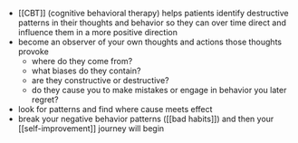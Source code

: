 - [[CBT]] (cognitive behavioral therapy) helps patients identify destructive patterns in their thoughts and behavior so they can over time direct and influence them in a more positive direction
- become an observer of your own thoughts and actions those thoughts provoke
	- where do they come from? 
	- what biases do they contain?
	- are they constructive or destructive?
	- do they cause you to make mistakes or engage in behavior you later regret?
- look for patterns and find where cause meets effect
- break your negative behavior patterns ([[bad habits]]) and then your [[self-improvement]] journey will begin